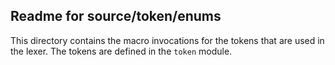 ## Readme for source/token/enums

This directory contains the macro invocations for the tokens that are used in the lexer. The tokens are defined in the `token` module.